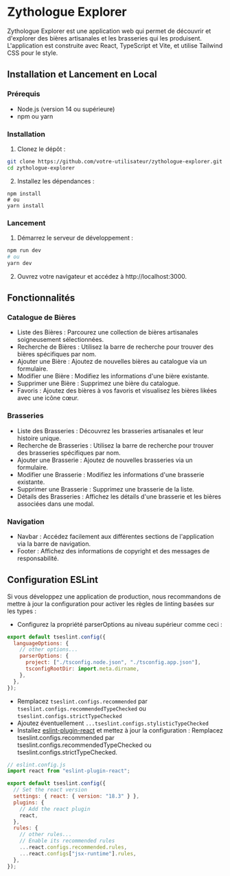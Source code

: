# Zythologue Explorer

Zythologue Explorer est une application web qui permet de découvrir et d'explorer des bières artisanales et les brasseries qui les produisent. L'application est construite avec React, TypeScript et Vite, et utilise Tailwind CSS pour le style.

## Installation et Lancement en Local

### Prérequis

- Node.js (version 14 ou supérieure)
- npm ou yarn

### Installation

1. Clonez le dépôt :

```bash
git clone https://github.com/votre-utilisateur/zythologue-explorer.git
cd zythologue-explorer
```

2. Installez les dépendances :

```
npm install
# ou
yarn install
```

### Lancement

1. Démarrez le serveur de développement :

```bash
npm run dev
# ou
yarn dev
```

2. Ouvrez votre navigateur et accédez à http://localhost:3000.

## Fonctionnalités

### Catalogue de Bières

- Liste des Bières : Parcourez une collection de bières artisanales soigneusement sélectionnées.
- Recherche de Bières : Utilisez la barre de recherche pour trouver des bières spécifiques par nom.
- Ajouter une Bière : Ajoutez de nouvelles bières au catalogue via un formulaire.
- Modifier une Bière : Modifiez les informations d'une bière existante.
- Supprimer une Bière : Supprimez une bière du catalogue.
- Favoris : Ajoutez des bières à vos favoris et visualisez les bières likées avec une icône cœur.

### Brasseries

- Liste des Brasseries : Découvrez les brasseries artisanales et leur histoire unique.
- Recherche de Brasseries : Utilisez la barre de recherche pour trouver des brasseries spécifiques par nom.
- Ajouter une Brasserie : Ajoutez de nouvelles brasseries via un formulaire.
- Modifier une Brasserie : Modifiez les informations d'une brasserie existante.
- Supprimer une Brasserie : Supprimez une brasserie de la liste.
- Détails des Brasseries : Affichez les détails d'une brasserie et les bières associées dans une modal.

### Navigation

- Navbar : Accédez facilement aux différentes sections de l'application via la barre de navigation.
- Footer : Affichez des informations de copyright et des messages de responsabilité.

## Configuration ESLint

Si vous développez une application de production, nous recommandons de mettre à jour la configuration pour activer les règles de linting basées sur les types :

- Configurez la propriété parserOptions au niveau supérieur comme ceci :

```js
export default tseslint.config({
  languageOptions: {
    // other options...
    parserOptions: {
      project: ["./tsconfig.node.json", "./tsconfig.app.json"],
      tsconfigRootDir: import.meta.dirname,
    },
  },
});
```

- Remplacez `tseslint.configs.recommended` par `tseslint.configs.recommendedTypeChecked` ou `tseslint.configs.strictTypeChecked`
- Ajoutez éventuellement `...tseslint.configs.stylisticTypeChecked`
- Installez [eslint-plugin-react](https://github.com/jsx-eslint/eslint-plugin-react) et mettez à jour la configuration :
  Remplacez tseslint.configs.recommended par tseslint.configs.recommendedTypeChecked ou tseslint.configs.strictTypeChecked.

```js
// eslint.config.js
import react from "eslint-plugin-react";

export default tseslint.config({
  // Set the react version
  settings: { react: { version: "18.3" } },
  plugins: {
    // Add the react plugin
    react,
  },
  rules: {
    // other rules...
    // Enable its recommended rules
    ...react.configs.recommended.rules,
    ...react.configs["jsx-runtime"].rules,
  },
});
```
